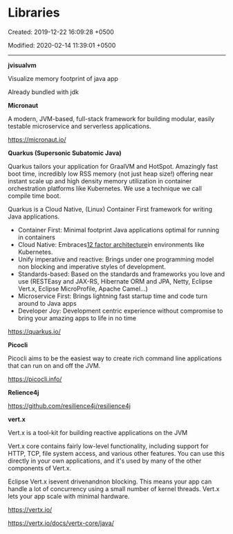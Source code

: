 # Libraries

Created: 2019-12-22 16:09:28 +0500

Modified: 2020-02-14 11:39:01 +0500

---

**jvisualvm**

Visualize memory footprint of java app

Already bundled with jdk



**Micronaut**

A modern, JVM-based, full-stack framework for building modular, easily testable microservice and serverless applications.



<https://micronaut.io/>



**Quarkus (Supersonic Subatomic Java)**

Quarkus tailors your application for GraalVM and HotSpot. Amazingly fast boot time, incredibly low RSS memory (not just heap size!) offering near instant scale up and high density memory utilization in container orchestration platforms like Kubernetes. We use a technique we call compile time boot.



Quarkus is a Cloud Native, (Linux) Container First framework for writing Java applications.
-   Container First: Minimal footprint Java applications optimal for running in containers
-   Cloud Native: Embraces[12 factor architecture](https://12factor.net/)in environments like Kubernetes.
-   Unify imperative and reactive: Brings under one programming model non blocking and imperative styles of development.
-   Standards-based: Based on the standards and frameworks you love and use (RESTEasy and JAX-RS, Hibernate ORM and JPA, Netty, Eclipse Vert.x, Eclipse MicroProfile, Apache Camel...)
-   Microservice First: Brings lightning fast startup time and code turn around to Java apps
-   Developer Joy: Development centric experience without compromise to bring your amazing apps to life in no time



<https://quarkus.io/>



**Picocli**

Picocli aims to be the easiest way to create rich command line applications that can run on and off the JVM.



<https://picocli.info/>



**Relience4j**

<https://github.com/resilience4j/resilience4j>



**vert.x**

Vert.x is a tool-kit for building reactive applications on the JVM



Vert.x core contains fairly low-level functionality, including support for HTTP, TCP, file system access, and various other features. You can use this directly in your own applications, and it's used by many of the other components of Vert.x.



Eclipse Vert.x isevent drivenandnon blocking. This means your app can handle a lot of concurrency using a small number of kernel threads. Vert.x lets your app scale with minimal hardware.



<https://vertx.io/>

<https://vertx.io/docs/vertx-core/java/>
